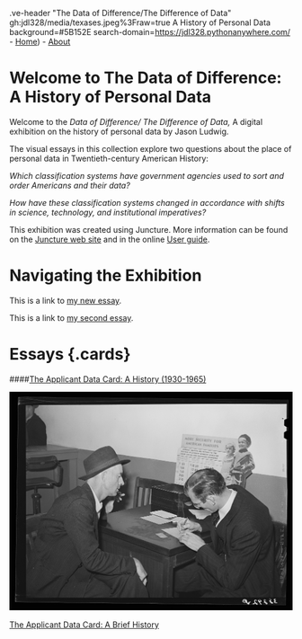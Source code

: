 .ve-header "The Data of Difference/The Difference of Data" gh:jdl328/media/texases.jpeg%3Fraw=true A History of Personal Data background=#5B152E search-domain=https://jdl328.pythonanywhere.com/
    - [Home](dataofdifference))
    - [About](about)

# Welcome to The Data of Difference: A History of Personal Data
Welcome to the _Data of Difference/ The Difference of Data,_ A digital exhibition on the history of personal data by Jason Ludwig.

The visual essays in this collection explore two questions about the place of personal data in Twentieth-century American History:

_Which classification systems have government agencies used to sort and order Americans and their data?_ 
        
 _How have these classification systems changed in accordance with shifts in science, technology, and institutional imperatives?_

This exhibition was created using Juncture. More information can be found on the [Juncture web site](https://juncture-digital.org) and in the online [User guide](https://github.com/JSTOR-Labs/juncture/wiki).

# 
# Navigating the Exhibition
This is a link to [my new essay](sample-essay).

This is a link to [my second essay](essay2).


#

# Essays {.cards}

####[The Applicant Data Card: A History (1930-1965)](https://jdl328.pythonanywhere.com/essay2)


![](https://github.com/jdl328/media/blob/main/texases.jpeg?raw=true)

[The Applicant Data Card: A Brief History](essay2)

